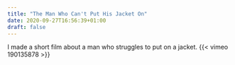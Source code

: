 ```yaml
---
title: "The Man Who Can't Put His Jacket On"
date: 2020-09-27T16:56:39+01:00
draft: false
---
```


I made a short film about a man who struggles to put on a jacket.
{{< vimeo 190135878 >}}
